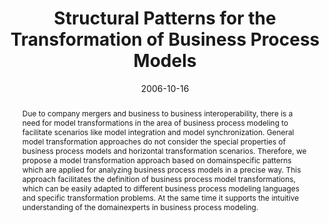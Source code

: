 ---
abstract: Due to company mergers and business to business interoperability, there
  is a need for model transformations in the area of business process modeling to
  facilitate scenarios like model integration and model synchronization. General model
  transformation approaches do not consider the special properties of business process
  models and horizontal transformation scenarios. Therefore, we propose a model transformation
  approach based on domainspecific patterns which are applied for analyzing business
  process models in a precise way. This approach facilitates the definition of business
  process model transformations, which can be easily adapted to different business
  process modeling languages and specific transformation problems. At the same time
  it supports the intuitive understanding of the domainexperts in business process
  modeling.
authors:
- Marion Murzek
- Gerhard Kramler
- Elke Michlmayr
date: '2006-10-16'
featured: false
links:
- name: Publik
  url: https://publik.tuwien.ac.at/showentry.php?ID=140240&lang=2
publication_types:
- '1'
publishDate: '2006-10-16'
title: Structural Patterns for the Transformation of Business Process Models
url_pdf: http://publik.tuwien.ac.at/files/pub-inf_3809.pdf
---